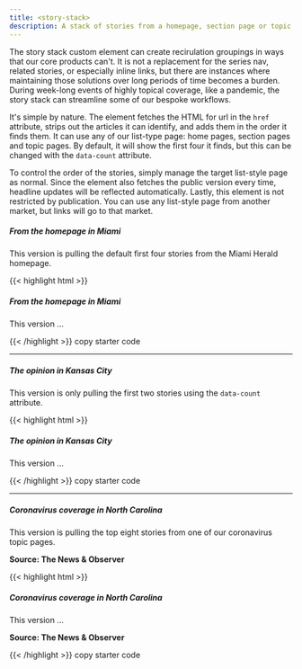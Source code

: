 ```yaml
---
title: <story-stack>
description: A stack of stories from a homepage, section page or topic page.
---
```


<script src="/labs/story-stack.js"></script>

The story stack custom element can create recirulation groupings in ways that our core products can't. It is not a replacement for the series nav, related stories, or especially inline links, but there are instances where maintaining those solutions over long periods of time becomes a burden. During week-long events of highly topical coverage, like a pandemic, the story stack can streamline some of our bespoke workflows. 

It's simple by nature. The element fetches the HTML for url in the `href` attribute, strips out the articles it can identify, and adds them in the order it finds them. It can use any of our list-type page: home pages, section pages and topic pages. By default, it will show the first four it finds, but this can be changed with the `data-count` attribute.

To control the order of the stories, simply manage the target list-style page as normal. Since the element also fetches the public version every time, headline updates will be reflected automatically. Lastly, this element is not restricted by publication. You can use any list-style page from another market, but links will go to that market.

<div>
  <story-stack href="https://www.miamiherald.com/">
    <h5 slot="top">From the homepage in Miami</h5>
    <p slot="top">This version is pulling the default first four stories from the Miami Herald homepage.</p>
  </story-stack>
</div>

<div class="story-module">
{{< highlight html >}}
<script async src="https://media.mcclatchy.com/labs/story-stack.js"></script>
<story-stack href="https://www.miamiherald.com/" data-count="6">
  <h5 slot="top">From the homepage in Miami</h5>
  <p slot="top">This version ...</p>
</story-stack>
{{< /highlight >}}
<copy-highlight class="button promo">copy starter code</cop-highlight>
</div>

---

<div>
  <story-stack href="https://www.kansascity.com/opinion/" data-count="2">
    <h5 slot="top">The opinion in Kansas City</h5>
    <p slot="top">This version is only pulling the first two stories using the <code>data-count</code> attribute.</p>
  </story-stack>
</div>

<div class="story-module">
{{< highlight html >}}
<script async src="https://media.mcclatchy.com/labs/story-stack.js"></script>
<story-stack href="https://www.kansascity.com/opinion/" data-count="2">
  <h5 slot="top">The opinion in Kansas City</h5>
  <p slot="top">This version ...</p>
</story-stack>
{{< /highlight >}}
<copy-highlight class="button promo">copy starter code</cop-highlight>
</div>

---

<div>
  <story-stack href="https://www.newsobserver.com/topics/coronavirus-north-carolina" data-count="8">
    <h5 slot="top">Coronavirus coverage in North Carolina</h5>
    <p slot="top">This version is pulling the top eight stories from one of our coronavirus topic pages.</p>
    <p slot="bottom"><b>Source: The News &amp; Observer</b></p>
  </story-stack>
</div>

<div class="story-module">
{{< highlight html >}}
<script async src="https://media.mcclatchy.com/labs/story-stack.js" data-count="8"></script>
<story-stack href="https://www.newsobserver.com/topics/coronavirus-north-carolina" data-count="8">
  <h5 slot="top">Coronavirus coverage in North Carolina</h5>
  <p slot="top">This version ...</p>
  <p slot="bottom"><b>Source: The News &amp; Observer</b></p>
</story-stack>
{{< /highlight >}}
<copy-highlight class="button promo">copy starter code</cop-highlight>
</div>
